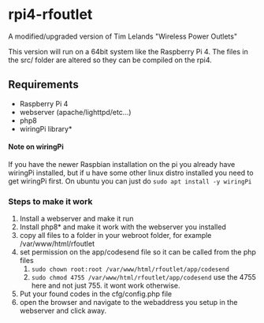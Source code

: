 # rpi4-rfoutlet
A modified/upgraded version of Tim Lelands "Wireless Power Outlets"

This version will run on a 64bit system like the Raspberry Pi 4. The files in the src/ folder are altered so they can be compiled on the rpi4.

## Requirements
- Raspberry Pi 4
- webserver (apache/lighttpd/etc...)
- php8
- wiringPi library*

#### Note on wiringPi

If you have the newer Raspbian installation on the pi you already have wiringPi installed, but if u have some other linux distro installed you need to get wiringPi first.
On ubuntu you can just do `sudo apt install -y wiringPi`


### Steps to make it work
1. Install a webserver and make it run
2. Install php8* and make it work with the webserver you installed
3. copy all files to a folder in your webroot folder, for example /var/www/html/rfoutlet
4. set permission on the app/codesend file so it can be called from the php files
   1. `sudo chown root:root /var/www/html/rfoutlet/app/codesend`
   2. `sudo chmod 4755 /var/www/html/rfoutlet/app/codesend` use the 4755 here and not just 755. it wont work otherwise.
5. Put your found codes in the cfg/config.php file
6. open the browser and navigate to the webaddress you setup in the webserver and click away.
